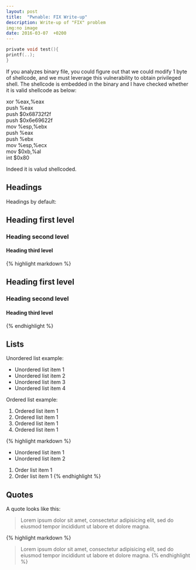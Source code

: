 ```yaml
---
layout: post
title:  "Pwnable: FIX Write-up"
description: Write-up of "FIX" problem
img:no image
date: 2016-03-07  +0200
---
```


```c
private void test(){
printf(..);
}
```

If you analyzes binary file, you could figure out that we could modify 1 byte of shellcode, and we must leverage this vulnerability to obtain privileged shell.
The shellcode is embedded in the binary and I have checked whether it is valid shellcode as below:

xor    %eax,%eax  
push   %eax  
push   $0x68732f2f  
push   $0x6e69622f  
mov    %esp,%ebx  
push   %eax  
push   %ebx  
mov    %esp,%ecx  
mov    $0xb,%al  
int    $0x80  

Indeed it is valud shellcoded.

## Headings

Headings by default:

## Heading first level
### Heading second level
#### Heading third level

{% highlight markdown %}
## Heading first level
### Heading second level
#### Heading third level
{% endhighlight %}

## Lists

Unordered list example:
* Unordered list item 1
* Unordered list item 2
* Unordered list item 3
* Unordered list item 4

Ordered list example:
1. Ordered list item 1
2. Ordered list item 1
3. Ordered list item 1
4. Ordered list item 1

{% highlight markdown %}
* Unordered list item 1
* Unordered list item 2

1. Order list item 1
2. Order list item 1
{% endhighlight %}


## Quotes

A quote looks like this:

> Lorem ipsum dolor sit amet, consectetur adipisicing elit, sed do eiusmod tempor
incididunt ut labore et dolore magna.

{% highlight markdown %}
> Lorem ipsum dolor sit amet, consectetur adipisicing elit, sed do eiusmod tempor
incididunt ut labore et dolore magna.
{% endhighlight %}
